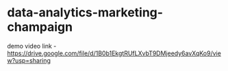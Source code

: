 # data-analytics-marketing-champaign
demo video link - https://drive.google.com/file/d/1B0b1EkgtRUfLXvbT9DMjeedy6avXqKo9/view?usp=sharing

